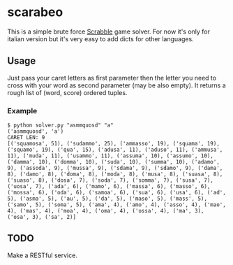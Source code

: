 # scarabeo

This is a simple brute force [Scrabble](https://boardgamegeek.com/boardgame/12747/scarabeo) game solver. For now it's only for italian version but it's very easy to add dicts for other languages.

## Usage

Just pass your caret letters as first parameter then the letter you need to cross with your word as second parameter (may be also empty). It returns a rough list of (word, score) ordered tuples. 

### Example 

```
$ python solver.py "asmmquosd" "a"
('asmmquosd', 'a')
CARET LEN: 9
[('squamosa', 51), ('sudammo', 25), ('ammasso', 19), ('squama', 19), ('squamo', 19), ('qua', 15), ('adusa', 11), ('aduso', 11), ('ammusa', 11), ('muda', 11), ('usammo', 11), ('assuma', 10), ('assumo', 10), ('damma', 10), ('domma', 10), ('suda', 10), ('summa', 10), ('adamo', 9), ('assoda', 9), ('mussa', 9), ('sdama', 9), ('sdamo', 9), ('dama', 8), ('damo', 8), ('doma', 8), ('moda', 8), ('musa', 8), ('suasa', 8), ('suaso', 8), ('dosa', 7), ('soda', 7), ('somma', 7), ('susa', 7), ('uosa', 7), ('ada', 6), ('mamo', 6), ('massa', 6), ('masso', 6), ('mossa', 6), ('oda', 6), ('samoa', 6), ('sua', 6), ('usa', 6), ('ad', 5), ('asma', 5), ('au', 5), ('da', 5), ('maso', 5), ('mass', 5), ('samo', 5), ('soma', 5), ('ama', 4), ('amo', 4), ('asso', 4), ('mao', 4), ('mas', 4), ('moa', 4), ('oma', 4), ('ossa', 4), ('ma', 3), ('osa', 3), ('sa', 2)]
```

## TODO

Make a RESTful service.

